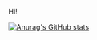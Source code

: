 Hi!

[![Anurag's GitHub stats](https://github-readme-stats.vercel.app/api?username=Picred)](https://github.com/anuraghazra/github-readme-stats)
